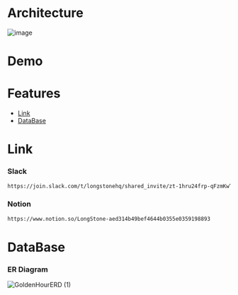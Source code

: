 # Architecture
![image](https://github.com/dhkim1206/Longstone/assets/69470424/d43d5b27-fa96-43d2-8769-19ee18d1221e)

# Demo




# Features

-   [Link](#link)
-   [DataBase](#database)

# Link

### Slack

```md
https://join.slack.com/t/longstonehq/shared_invite/zt-1hru24frp-qFzmKwTflfKXBQK0O3BKdw
```

### Notion

```md
https://www.notion.so/LongStone-aed314b49bef4644b0355e0359198893
```

# DataBase

### ER Diagram

![GoldenHourERD (1)](https://user-images.githubusercontent.com/86977236/195609849-23586619-38ff-4239-b59f-6991024196f9.png)
